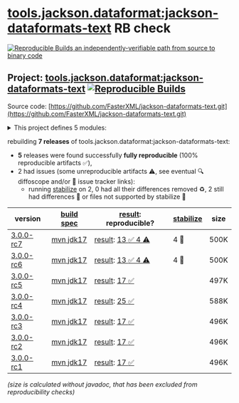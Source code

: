 [tools.jackson.dataformat:jackson-dataformats-text](https://central.sonatype.com/artifact/tools.jackson.dataformat/jackson-dataformats-text/versions) RB check
=======

[![Reproducible Builds](https://reproducible-builds.org/images/logos/rb.svg) an independently-verifiable path from source to binary code](https://reproducible-builds.org/)

## Project: [tools.jackson.dataformat:jackson-dataformats-text](https://central.sonatype.com/artifact/tools.jackson.dataformat/jackson-dataformats-text/versions) [![Reproducible Builds](https://img.shields.io/endpoint?url=https://raw.githubusercontent.com/jvm-repo-rebuild/reproducible-central/master/content/tools/jackson/dataformat/jackson-dataformats-text/badge.json)](https://github.com/jvm-repo-rebuild/reproducible-central/blob/master/content/tools/jackson/dataformat/jackson-dataformats-text/README.md)

Source code: [https://github.com/FasterXML/jackson-dataformats-text.git](https://github.com/FasterXML/jackson-dataformats-text.git)

<details><summary>This project defines 5 modules:</summary>

* [tools.jackson.dataformat:jackson-dataformat-csv](https://central.sonatype.com/artifact/tools.jackson.dataformat/jackson-dataformat-csv/overview)
* [tools.jackson.dataformat:jackson-dataformat-properties](https://central.sonatype.com/artifact/tools.jackson.dataformat/jackson-dataformat-properties/overview)
* [tools.jackson.dataformat:jackson-dataformat-toml](https://central.sonatype.com/artifact/tools.jackson.dataformat/jackson-dataformat-toml/overview)
* [tools.jackson.dataformat:jackson-dataformat-yaml](https://central.sonatype.com/artifact/tools.jackson.dataformat/jackson-dataformat-yaml/overview)
* [tools.jackson.dataformat:jackson-dataformats-text](https://central.sonatype.com/artifact/tools.jackson.dataformat/jackson-dataformats-text/overview)
</details>

rebuilding **7 releases** of tools.jackson.dataformat:jackson-dataformats-text:
- **5** releases were found successfully **fully reproducible** (100% reproducible artifacts :white_check_mark:),
- 2 had issues (some unreproducible artifacts :warning:, see eventual :mag: diffoscope and/or :memo: issue tracker links):
  - running [stabilize](doc/stabilize.md) on 2, 0 had all their differences removed :recycle:, 2 still had differences :rotating_light: or files not supported by stabilize :no_entry_sign:

| version | [build spec](/BUILDSPEC.md) | [result](https://reproducible-builds.org/docs/jvm/): reproducible? | [stabilize](https://github.com/google/oss-rebuild/blob/main/cmd/stabilize/README.md) | size |
| -- | --------- | ------ | ------ | -- |
| [3.0.0-rc7](https://central.sonatype.com/artifact/tools.jackson.dataformat/jackson-dataformats-text/3.0.0-rc7/pom) | [mvn jdk17](jackson-dataformats-text-3.0.0-rc7.buildspec) | [result](jackson-dataformats-text-3.0.0-rc7.buildinfo): [13 :white_check_mark:  4 :warning:](jackson-dataformats-text-3.0.0-rc7.buildcompare) | 4 :no_entry_sign: | 500K |
| [3.0.0-rc6](https://central.sonatype.com/artifact/tools.jackson.dataformat/jackson-dataformats-text/3.0.0-rc6/pom) | [mvn jdk17](jackson-dataformats-text-3.0.0-rc6.buildspec) | [result](jackson-dataformats-text-3.0.0-rc6.buildinfo): [13 :white_check_mark:  4 :warning:](jackson-dataformats-text-3.0.0-rc6.buildcompare) | 4 :no_entry_sign: | 500K |
| [3.0.0-rc5](https://central.sonatype.com/artifact/tools.jackson.dataformat/jackson-dataformats-text/3.0.0-rc5/pom) | [mvn jdk17](jackson-dataformats-text-3.0.0-rc5.buildspec) | [result](jackson-dataformats-text-3.0.0-rc5.buildinfo): [17 :white_check_mark: ](jackson-dataformats-text-3.0.0-rc5.buildcompare) | | 497K |
| [3.0.0-rc4](https://central.sonatype.com/artifact/tools.jackson.dataformat/jackson-dataformats-text/3.0.0-rc4/pom) | [mvn jdk17](jackson-dataformats-text-3.0.0-rc4.buildspec) | [result](jackson-dataformats-text-3.0.0-rc4.buildinfo): [25 :white_check_mark: ](jackson-dataformats-text-3.0.0-rc4.buildcompare) | | 588K |
| [3.0.0-rc3](https://central.sonatype.com/artifact/tools.jackson.dataformat/jackson-dataformats-text/3.0.0-rc3/pom) | [mvn jdk17](jackson-dataformats-text-3.0.0-rc3.buildspec) | [result](jackson-dataformats-text-3.0.0-rc3.buildinfo): [17 :white_check_mark: ](jackson-dataformats-text-3.0.0-rc3.buildcompare) | | 496K |
| [3.0.0-rc2](https://central.sonatype.com/artifact/tools.jackson.dataformat/jackson-dataformats-text/3.0.0-rc2/pom) | [mvn jdk17](jackson-dataformats-text-3.0.0-rc2.buildspec) | [result](jackson-dataformats-text-3.0.0-rc2.buildinfo): [17 :white_check_mark: ](jackson-dataformats-text-3.0.0-rc2.buildcompare) | | 496K |
| [3.0.0-rc1](https://central.sonatype.com/artifact/tools.jackson.dataformat/jackson-dataformats-text/3.0.0-rc1/pom) | [mvn jdk17](jackson-dataformats-text-3.0.0-rc1.buildspec) | [result](jackson-dataformats-text-3.0.0-rc1.buildinfo): [17 :white_check_mark: ](jackson-dataformats-text-3.0.0-rc1.buildcompare) | | 496K |

<i>(size is calculated without javadoc, that has been excluded from reproducibility checks)</i>
